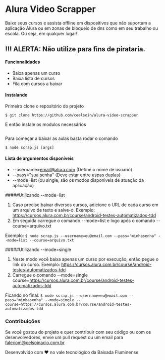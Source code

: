 # Alura Video Scrapper
Baixe seus cursos e assista offline em dispositivos que não suportam a aplicação Alura ou em zonas de bloqueio de dns como em seu trabalho ou escola. Ou seja, em qualquer lugar!

## !!! ALERTA:  Não utilize para fins de pirataria.

#### Funcionalidades

- Baixa apenas um curso
- Baixa lista de cursos
- Fila com cursos a baixar

#### Instalando

  Primeiro clone o repositório do projeto

`$ git clone https://github.com/ceelsoin/alura-video-scrapper
`

   E então instale os modulos necessários

```$ npm install
```

Para começar a baixar as aulas basta rodar o comando

`$ node scrap.js [args]`

#### Lista de argumentos disponíveis
- --username=email@alura.com (Define o nome de usuario)
- --pass="sua senha" (Deve estar entre aspas duplas)
- --mode=list (ou single, são os modos disponiveis de atuação da aplicação)

#####Utilizando --mode=list
1. Caso precise baixar diversos cursos, adicione o URL de cada curso em um arquivo de texto e salve-o. Exemplo: https://cursos.alura.com.br/course/android-testes-automatizados-tdd
2. Em seguida carregue o comando --mode=list e logo após o comando --course=arquivo.txt

Exemplo:
`$ node scrap.js --username=eu@email.com --pass="minhasenha" --mode=list --course=arquivo.txt`

#####Utilizando --mode=single
1. Neste modo você baixa apenas um curso por execução, então pegue o link do curso. Exemplo: https://cursos.alura.com.br/course/android-testes-automatizados-tdd
2. Carregue o comando --mode=single course=https://cursos.alura.com.br/course/android-testes-automatizados-tdd

Ficando no final:
`$ node scrap.js --username=eu@email.com --pass="minhasenha" --mode=single --course=https://cursos.alura.com.br/course/android-testes-automatizados-tdd`

### Contribuições
Se você gostou do projeto e quer contribuir com seu código ou com os desenvolvedores, envie um pull request ou um email para falecom@celsoinacio.com.br

Desenvolvido com :heart: no vale tecnológico da Baixada Fluminense




